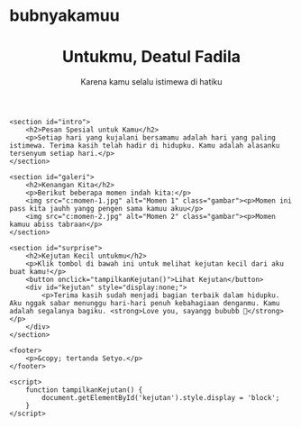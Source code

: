 # bubnyakamuu
<!DOCTYPE html>
<html lang="id">
<head>
    <meta charset="UTF-8">
    <meta name="viewport" content="width=device-width, initial-scale=1.0">
    <title>Untukmu, Deatul Fadila</title>
    <link rel="stylesheet" href="s.css">
</head>
<body>
    <header>
        <h1>Untukmu, Deatul Fadila</h1>
        <p>Karena kamu selalu istimewa di hatiku</p>
    </header>

    <section id="intro">
        <h2>Pesan Spesial untuk Kamu</h2>
        <p>Setiap hari yang kujalani bersamamu adalah hari yang paling istimewa. Terima kasih telah hadir di hidupku. Kamu adalah alasanku tersenyum setiap hari.</p>
    </section>

    <section id="galeri">
        <h2>Kenangan Kita</h2>
        <p>Berikut beberapa momen indah kita:</p>
        <img src="c:momen-1.jpg" alt="Momen 1" class="gambar"><p>Momen ini pass kita jauhh yangg pengen sama kamuu akuu</p>
        <img src="c:momen-2.jpg" alt="Momen 2" class="gambar"><p>Momen kamuu abiss tabraan</p>
    </section>

    <section id="surprise">
        <h2>Kejutan Kecil untukmu</h2>
        <p>Klik tombol di bawah ini untuk melihat kejutan kecil dari aku buat kamu!</p>
        <button onclick="tampilkanKejutan()">Lihat Kejutan</button>
        <div id="kejutan" style="display:none;">
            <p>Terima kasih sudah menjadi bagian terbaik dalam hidupku. Aku nggak sabar menunggu hari-hari penuh kebahagiaan denganmu. Kamu adalah segalanya bagiku. <strong>Love you, sayangg bububb 💖</strong></p>
        </div>
    </section>

    <footer>
        <p>&copy; tertanda Setyo.</p>
    </footer>

    <script>
        function tampilkanKejutan() {
            document.getElementById('kejutan').style.display = 'block';
        }
    </script>
</body>
</html>
